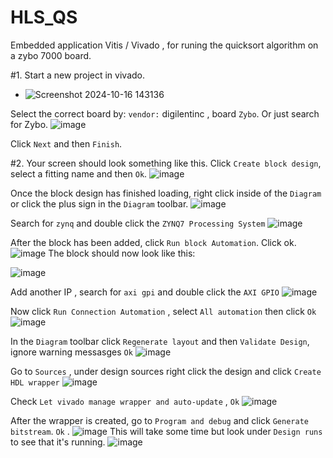 # HLS_QS
Embedded application Vitis / Vivado , for runing the quicksort algorithm on a zybo 7000 board. 





#1. 
  Start a new project in vivado.
  * ![Screenshot 2024-10-16 143136](https://github.com/user-attachments/assets/cbce6e96-e663-4c9e-aff1-c7ee4b90696f)

  Select the correct board by: `vendor:` digilentinc , board `Zybo`. Or just search for Zybo.
  ![image](https://github.com/user-attachments/assets/88584c4b-6295-4a8e-bdb9-e46600c05e08)

 Click `Next` and then `Finish`. 

#2. 
  Your screen should look something like this. Click `Create block design`, select a fitting name and then `Ok`. 
  ![image](https://github.com/user-attachments/assets/a8c47bd5-ada9-43fc-84fc-8f2fd77f3344)

 Once the block design has finished loading, right click inside of the `Diagram` or click the plus sign in the `Diagram` toolbar. 
![image](https://github.com/user-attachments/assets/a0ddf7c0-b8d8-4366-b06f-232898b4ca44)

 Search for `zynq` and double click the `ZYNQ7 Processing System`
 ![image](https://github.com/user-attachments/assets/50ad7d2b-d8e0-4bb4-bbc0-7f7ec2a1325f)

 After the block has been added, click `Run block Automation`. Click ok. 
 ![image](https://github.com/user-attachments/assets/11697f28-9a59-42b6-ac24-ab102d2ac66f)
 The block should now look like this: 
 
![image](https://github.com/user-attachments/assets/5c8031b8-49ad-4213-bb53-dd74c6361667)

Add another IP , search for `axi gpi` and double click the `AXI GPIO`
![image](https://github.com/user-attachments/assets/de12f25f-2afb-4690-b178-26110b7f1507)

Now click `Run Connection Automation` , select `All automation` then click `Ok`  
![image](https://github.com/user-attachments/assets/91323b2b-675a-442d-864b-bebfc8dfd507)

In the `Diagram` toolbar click `Regenerate layout` and then `Validate Design`, ignore warning messasges `Ok`
![image](https://github.com/user-attachments/assets/30346bfb-7333-4769-b247-b42b8435cbae)

Go to `Sources` , under design sources right click the design and click `Create HDL wrapper`
![image](https://github.com/user-attachments/assets/c0638b5d-f785-4ede-9fc2-b51e85ce070d)

Check `Let vivado manage wrapper and auto-update` , `Ok`
![image](https://github.com/user-attachments/assets/34f64415-a210-42df-9180-764e9fbaec2c)

After the wrapper is created, go to `Program and debug` and click `Generate bitstream`. `Ok` . 
![image](https://github.com/user-attachments/assets/ec8408a8-0dd3-46a8-95e1-ff79e8bc351b)
This will take some time but look under `Design runs` to see that it's running. 
![image](https://github.com/user-attachments/assets/61717502-c05e-45e3-8b34-3c286e4f0ca7)


